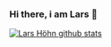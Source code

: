 ### Hi there, i am Lars 👋

<!--
**fmAcvg/fmAcvg** is a ✨ _special_ ✨ repository because its `README.md` (this file) appears on your GitHub profile.

Here are some ideas to get you started:

- 🔭 I love coding
- 🌱 i am 13 years old
- 👯 student at ernstabbe-gymnasium
- 💬 Ask me about ...
- 📫 How to reach me: ...
- 😄 Pronouns: ...
- ⚡ Fun fact: ...
-->
[![Lars Höhn github stats](https://github-readme-stats.vercel.app/api?username=fmAcvg&count_private=true&show_icons=true&theme=radical&hide_rank=false)](https://github.com/anuraghazra/github-readme-stats)
